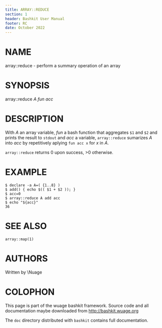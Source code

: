 ```yaml
---
title: ARRAY::REDUCE
section: 1
header: Bashkit User Manual
footer: RC
date: October 2022
---
```


# NAME

array::reduce - perform a summary operation of an array

# SYNOPSIS

array::reduce *A* *fun* *acc*

# DESCRIPTION

With *A* an array variable, *fun* a bash function that aggregates `$1`
and `$2` and prints the result to `stdout` and *acc* a variable,
`array::reduce` sumarizes *A* into *acc* by repetitively aplying
`fun acc x` for *x* in *A*.

`array::reduce` returns 0 upon success, >0 otherwise.

# EXAMPLE

    $ declare -a A=( {1..8} )
    $ add() { echo $(( $1 + $2 )); }
    $ acc=0
    $ array::reduce A add acc
    $ echo "${acc}"
    36

# SEE ALSO
`array::map(1)`

# AUTHORS
Written by \\Nuage

# COLOPHON
This page is part of the wuage bashkit framework. Source code and all
documentation maybe downloaded from <http://bashkit.wuage.org>

The `doc` directory distributed with `bashkit` contains full documentation.
